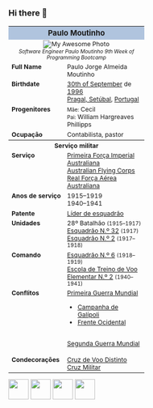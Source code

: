 <!--
Start HTML Imports
-->

<link rel="stylesheet" href="https://cdn.jsdelivr.net/gh/devicons/devicon@v2.15.1/devicon.min.css">

<!--
End HTML Imports
-->

### Hi there 👋

<table class="wikiTableStyle" cellpadding="3" border="0" style="width: 270px; font-size: 88%;">
<tbody>
<tr>
<th colspan="2" class="" style="text-align:center; font-size:larger; background-color:#B0C4DE; border-radius: 3px 3px 0 0;"><span class="">Paulo Moutinho</span>
</th></tr>
<tr>
<td colspan="2" style="text-align:center;"><div style="text-align: center;"><img alt="My Awesome Photo" src="https://avatars.githubusercontent.com/u/19191653?s=400&u=a6f9a5517792ec7ff8c4ace1bd0980d5008f81b1&v=4" decoding="async" style="text-align: center;"></div><sub><i>Software Engineer Paulo Moutinho 9th Week of Programming Bootcamp</i></sub></td>
</tr>
<tr>
<td scope="row" style="vertical-align: top; text-align: left; font-weight:bold;">Full Name
</td>
<td style="vertical-align: top; text-align: left;">Paulo Jorge Almeida Moutinho
</td></tr>
<tr>
<td scope="row" style="vertical-align: top; text-align: left; font-weight:bold;">Birthdate
</td>
<td style="vertical-align: top; text-align: left;"><a href="/wiki/1_de_mar%C3%A7o#Nascimentos" title="1 de março">30th of September</a> de <a href="/wiki/1892" title="1892">1996</a><br><a href="/wiki/Nova_Gales_do_Sul" title="Nova Gales do Sul">Pragal, Setúbal</a>, <a href="/wiki/Austr%C3%A1lia" title="Austrália">Portugal</a>
</td></tr>
<td scope="row" style="vertical-align: top; text-align: left; font-weight:bold;">Progenitores
</td>
<td style="vertical-align: top; text-align: left;"><small>Mãe:</small> Cecil<br><small>Pai:</small> William Hargreaves Phillipps
</td></tr>
<tr>
<td scope="row" style="vertical-align: top; text-align: left; font-weight:bold;">Ocupação
</td>
<td style="vertical-align: top; text-align: left;">Contabilista, pastor
</td></tr>
<tr>
<th colspan="2" style="text-align:center;">Serviço militar
</th></tr>
<tr>
<td scope="row" style="vertical-align: top; text-align: left; font-weight:bold;">Serviço
</td>
<td style="vertical-align: top; text-align: left;"><a href="/wiki/Primeira_For%C3%A7a_Imperial_Australiana" title="Primeira Força Imperial Australiana">Primeira Força Imperial Australiana</a><br><a href="/wiki/Australian_Flying_Corps" title="Australian Flying Corps">Australian Flying Corps</a><br><a href="/wiki/Real_For%C3%A7a_A%C3%A9rea_Australiana" title="Real Força Aérea Australiana">Real Força Aérea Australiana</a>
</td></tr>
<tr>
<td scope="row" style="vertical-align: top; text-align: left; font-weight:bold;"><span style="white-space:nowrap;">Anos de serviço</span>
</td>
<td style="vertical-align: top; text-align: left;">1915–1919<br>1940–1941
</td></tr>
<tr>
<td scope="row" style="vertical-align: top; text-align: left; font-weight:bold;">Patente
</td>
<td style="vertical-align: top; text-align: left;"><a href="/wiki/L%C3%ADder_de_esquadr%C3%A3o" title="Líder de esquadrão">Líder de esquadrão</a>
</td></tr>
<tr>
<td scope="row" style="vertical-align: top; text-align: left; font-weight:bold;">Unidades
</td>
<td style="vertical-align: top; text-align: left;">28º Batalhão <span style="font-size:85%;">(1915–1917)</span><br><a href="/wiki/Esquadr%C3%A3o_N.%C2%BA_32_da_RAF" title="Esquadrão N.º 32 da RAF">Esquadrão N.º 32</a> <span style="font-size:85%;">(1917)</span><br><a href="/wiki/Esquadr%C3%A3o_N.%C2%BA_2_da_RAAF" title="Esquadrão N.º 2 da RAAF">Esquadrão N.º 2</a> <span style="font-size:85%;">(1917–1918)</span><br>
</td></tr>
<tr>
<td scope="row" style="vertical-align: top; text-align: left; font-weight:bold;">Comando
</td>
<td style="vertical-align: top; text-align: left;"><a href="/wiki/Esquadr%C3%A3o_N.%C2%BA_6_da_RAAF" title="Esquadrão N.º 6 da RAAF">Esquadrão N.º 6</a> <span style="font-size:85%;">(1918–1919)</span><br><a href="/wiki/Escola_de_Treino_de_Voo_Elementar_N.%C2%BA_2_da_RAAF" title="Escola de Treino de Voo Elementar N.º 2 da RAAF">Escola de Treino de Voo Elementar N.º 2</a> <span style="font-size:85%;">(1940–1941)</span>
</td></tr>
<tr>
<td scope="row" style="vertical-align: top; text-align: left; font-weight:bold;">Conflitos
</td>
<td style="vertical-align: top; text-align: left;"><a href="/wiki/Primeira_Guerra_Mundial" title="Primeira Guerra Mundial">Primeira Guerra Mundial</a>
<ul><li><a href="/wiki/Campanha_de_Gal%C3%ADpoli" title="Campanha de Galípoli">Campanha de Galípoli</a></li>
<li><a href="/wiki/Frente_Ocidental_(Primeira_Guerra_Mundial)" title="Frente Ocidental (Primeira Guerra Mundial)">Frente Ocidental</a></li></ul>
<p><br><a href="/wiki/Segunda_Guerra_Mundial" title="Segunda Guerra Mundial">Segunda Guerra Mundial</a>
</p>
</td></tr>
<tr>
<td scope="row" style="vertical-align: top; text-align: left; font-weight:bold;">Condecorações
</td>
<td style="vertical-align: top; text-align: left;"><a href="/wiki/Cruz_de_Voo_Distinto_(Reino_Unido)" title="Cruz de Voo Distinto (Reino Unido)">Cruz de Voo Distinto</a><br><a href="/wiki/Cruz_Militar" title="Cruz Militar">Cruz Militar</a>
</td></tr>
</tbody></table>

<div>
<img src="https://cdn.jsdelivr.net/gh/devicons/devicon/icons/selenium/selenium-original.svg" idth="40" height="40"/>        
<img src="https://cdn.jsdelivr.net/gh/devicons/devicon/icons/java/java-original-wordmark.svg" idth="40" height="40" />
<img src="https://cdn.jsdelivr.net/gh/devicons/devicon/icons/javascript/javascript-plain.svg" idth="40" height="40"/>
<img src="https://cdn.jsdelivr.net/gh/devicons/devicon/icons/cucumber/cucumber-plain-wordmark.svg" idth="40" height="40"/>
</div>

<!--
**opmoutinho/opmoutinho** is a ✨ _special_ ✨ repository because its `README.md` (this file) appears on your GitHub profile.

Here are some ideas to get you started:

- 🔭 I’m currently working on ...
- 🌱 I’m currently learning ...
- 👯 I’m looking to collaborate on ...
- 🤔 I’m looking for help with ...
- 💬 Ask me about ...
- 📫 How to reach me: ...
- 😄 Pronouns: ...
- ⚡ Fun fact: ...
-->
